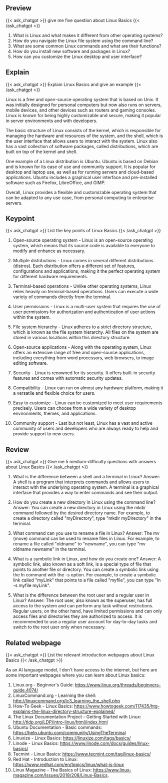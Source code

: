## Preview
{{< ask_chatgpt >}}
give me five question about Linux Basics
{{< /ask_chatgpt >}}



1. What is Linux and what makes it different from other operating systems?
2. How do you navigate the Linux file system using the command line?
3. What are some common Linux commands and what are their functions?
4. How do you install new software and packages in Linux?
5. How can you customize the Linux desktop and user interface?   

## Explain
{{< ask_chatgpt >}}
Explain Linux Basics and give an example
{{< /ask_chatgpt >}}



Linux is a free and open-source operating system that is based on Unix. It was initially designed for personal computers but now also runs on servers, mobile devices, and other devices such as routers and gaming consoles. Linux is known for being highly customizable and secure, making it popular in server environments and with developers.

The basic structure of Linux consists of the kernel, which is responsible for managing the hardware and resources of the system, and the shell, which is the user interface that allows users to interact with the system. Linux also has a vast collection of software packages, called distributions, which are built on top of the kernel and shell.

One example of a Linux distribution is Ubuntu. Ubuntu is based on Debian and is known for its ease of use and community support. It is popular for desktop and laptop use, as well as for running servers and cloud-based applications. Ubuntu includes a graphical user interface and pre-installed software such as Firefox, LibreOffice, and GIMP.

Overall, Linux provides a flexible and customizable operating system that can be adapted to any use case, from personal computing to enterprise servers.   

## Keypoint
{{< ask_chatgpt >}}
List the key points of Linux Basics
{{< /ask_chatgpt >}}



1. Open-source operating system - Linux is an open-source operating system, which means that its source code is available to everyone to modify and enhance as necessary.

2. Multiple distributions - Linux comes in several different distributions (distros). Each distribution offers a different set of features, configurations and applications, making it the perfect operating system for different hardware requirements.

3. Terminal-based operations - Unlike other operating systems, Linux relies heavily on terminal-based operations. Users can execute a wide variety of commands directly from the terminal.

4. User permissions - Linux is a multi-user system that requires the use of user permissions for authorization and authentication of user actions within the system.

5. File system hierarchy - Linux adheres to a strict directory structure, which is known as the file system hierarchy. All files on the system are stored in various locations within this directory structure.

6. Open-source applications - Along with the operating system, Linux offers an extensive range of free and open-source applications, including everything from word processors, web browsers, to image editing software.

7. Security - Linux is renowned for its security. It offers built-in security features and comes with automatic security updates.

8. Compatibility - Linux can run on almost any hardware platform, making it a versatile and flexible choice for users.

9. Easy to customize - Linux can be customized to meet user requirements precisely. Users can choose from a wide variety of desktop environments, themes, and applications.

10. Community support - Last but not least, Linux has a vast and active community of users and developers who are always ready to help and provide support to new users.   

## Review
{{< ask_chatgpt >}}
Give me 5 medium-difficulty questions with answers about Linux Basics
{{< /ask_chatgpt >}}



1. What is the difference between a shell and a terminal in Linux?
Answer: A shell is a program that interprets commands and allows users to interact with the underlying operating system. A terminal is a graphical interface that provides a way to enter commands and see their output.

2. How do you create a new directory in Linux using the command line?
Answer: You can create a new directory in Linux using the mkdir command followed by the desired directory name. For example, to create a directory called "myDirectory", type "mkdir myDirectory" in the terminal.

3. What command can you use to rename a file in Linux?
Answer: The mv (move) command can be used to rename files in Linux. For example, to rename a file called "oldname" to "newname", you can type "mv oldname newname" in the terminal.

4. What is a symbolic link in Linux, and how do you create one?
Answer: A symbolic link, also known as a soft link, is a special type of file that points to another file or directory. You can create a symbolic link using the ln command with the -s option. For example, to create a symbolic link called "myLink" that points to a file called "myfile", you can type "ln -s myfile myLink".

5. What is the difference between the root user and a regular user in Linux?
Answer: The root user, also known as the superuser, has full access to the system and can perform any task without restrictions. Regular users, on the other hand, have limited permissions and can only access files and directories they are authorized to access. It is recommended to use a regular user account for day-to-day tasks and switch to the root user only when necessary.   

## Related webpage
{{< ask_chatgpt >}}
List the relevant introduction webpages about Linux Basics
{{< /ask_chatgpt >}}



As an AI language model, I don't have access to the internet, but here are some important webpages where you can learn about Linux basics:

1. Linux.org - Beginner's Guide: https://www.linux.org/threads/beginners-guide.4074/
2. LinuxCommand.org - Learning the shell: http://linuxcommand.org/lc3_learning_the_shell.php
3. How-To Geek - Linux Basics: https://www.howtogeek.com/117435/htg-explains-the-linux-directory-structure-explained/
4. The Linux Documentation Project - Getting Started with Linux: http://tldp.org/LDP/intro-linux/html/index.html
5. Ubuntu Documentation - Basic commands: https://help.ubuntu.com/community/UsingTheTerminal
6. Linuxize - Linux Basics: https://linuxize.com/tags/basics/
7. Linode - Linux Basics: https://www.linode.com/docs/guides/linux-basics/
8. Tecmint - Linux Basics: https://www.tecmint.com/tag/linux-basics/
9. Red Hat - Introduction to Linux: https://www.redhat.com/en/topics/linux/what-is-linux
10. Linux Magazine - The Basics of Linux: https://www.linux-magazine.com/Issues/2018/208/Linux-Basics.   

